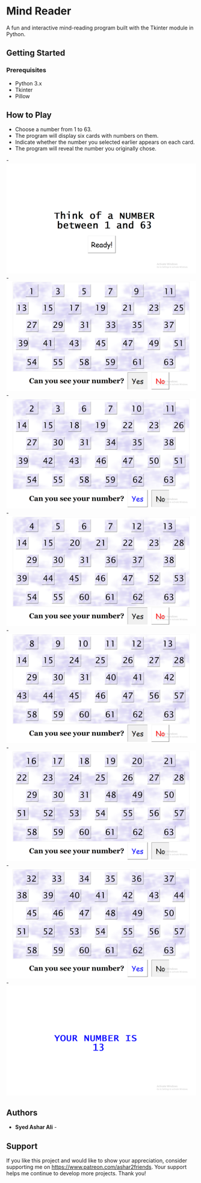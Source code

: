 # Mind Reader

A fun and interactive mind-reading program built with the Tkinter module in Python. 

## Getting Started

### Prerequisites

- Python 3.x
- Tkinter
- Pillow


## How to Play

- Choose a number from 1 to 63.
- The program will display six cards with numbers on them.
- Indicate whether the number you selected earlier appears on each card.
- The program will reveal the number you originally chose.


-![Usage](screenshots/1676204198.png)
-![Usage](screenshots/1676204328.png)
-![Usage](screenshots/1676204331.png)
-![Usage](screenshots/1676204334.png)
-![Usage](screenshots/1676204336.png)
-![Usage](screenshots/1676204339.png)
-![Usage](screenshots/1676204343.png)
-![Usage](screenshots/1676204347.png)


## Authors

* **Syed Ashar Ali** -

## Support

If you like this project and would like to show your appreciation, consider supporting me on https://www.patreon.com/ashar2friends. Your support helps me continue to develop more projects. Thank you!
